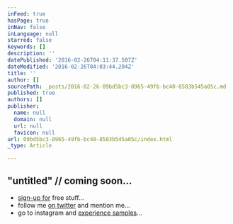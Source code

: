 ```yaml
---
inFeed: true
hasPage: true
inNav: false
inLanguage: null
starred: false
keywords: []
description: ''
datePublished: '2016-02-26T04:11:37.507Z'
dateModified: '2016-02-26T04:03:44.204Z'
title: ''
author: []
sourcePath: _posts/2016-02-26-09bd5bc3-8965-49fb-bc40-8583b545a05c.md
published: true
authors: []
publisher:
  name: null
  domain: null
  url: null
  favicon: null
url: 09bd5bc3-8965-49fb-bc40-8583b545a05c/index.html
_type: Article

---
```

## "untitled" // coming soon...

* [sign-up for][0] free stuff...
* follow me [on twitter][1] and mention me...
* go to instagram and [experience samples][2]...

[0]: http://j.mp/hakimsfriends
[1]: http://twitter.com/hakimcallier
[2]: http://instagram.com/hakimcallier